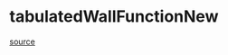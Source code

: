 # tabulatedWallFunctionNew

[source](github.com/OpenFOAM-jp/OpenFOAM-utilities-tutorials-jp/blob/master/v1906/preProcessing/wallFunctionTable/tabulatedWallFunction/lnInclude/tabulatedWallFunctionNew.C/tabulatedWallFunctionNew.C)



